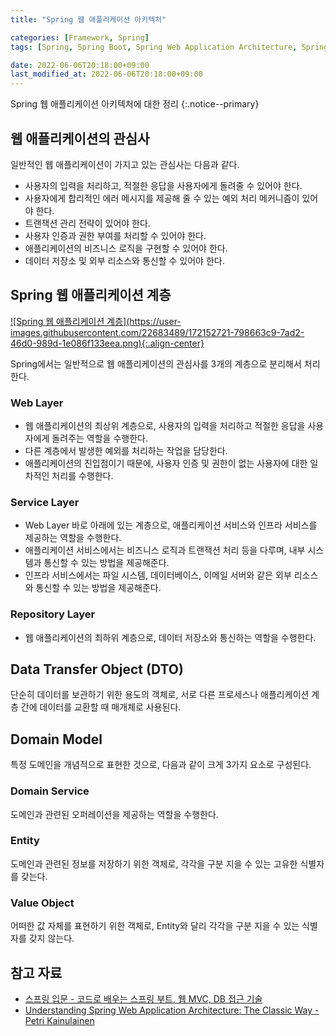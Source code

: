 ```yaml
---
title: "Spring 웹 애플리케이션 아키텍처"

categories: [Framework, Spring]
tags: [Spring, Spring Boot, Spring Web Application Architecture, Spring Web Application Layer]

date: 2022-06-06T20:18:00+09:00
last_modified_at: 2022-06-06T20:18:00+09:00
---
```


Spring 웹 애플리케이션 아키텍처에 대한 정리
{:.notice--primary}

## 웹 애플리케이션의 관심사

일반적인 웹 애플리케이션이 가지고 있는 관심사는 다음과 같다.

- 사용자의 입력을 처리하고, 적절한 응답을 사용자에게 돌려줄 수 있어야 한다.
- 사용자에게 합리적인 에러 메시지를 제공해 줄 수 있는 예외 처리 메커니즘이 있어야 한다.
- 트랜잭션 관리 전략이 있어야 한다.
- 사용자 인증과 권한 부여를 처리할 수 있어야 한다.
- 애플리케이션의 비즈니스 로직을 구현할 수 있어야 한다.
- 데이터 저장소 및 외부 리소스와 통신할 수 있어야 한다.

## Spring 웹 애플리케이션 계층

<a href="https://user-images.githubusercontent.com/22683489/172152721-798663c9-7ad2-46d0-989d-1e086f133eea.png">
    ![Spring 웹 애플리케이션 계층](https://user-images.githubusercontent.com/22683489/172152721-798663c9-7ad2-46d0-989d-1e086f133eea.png){:.align-center}
</a>

Spring에서는 일반적으로 웹 애플리케이션의 관심사를 3개의 계층으로 분리해서 처리한다.

### Web Layer

- 웹 애플리케이션의 최상위 계층으로, 사용자의 입력을 처리하고 적절한 응답을 사용자에게 돌려주는 역할을 수행한다.
- 다른 계층에서 발생한 예외를 처리하는 작업을 담당한다.
- 애플리케이션의 진입점이기 때문에, 사용자 인증 및 권한이 없는 사용자에 대한 일차적인 처리를 수행한다.

### Service Layer

- Web Layer 바로 아래에 있는 계층으로, 애플리케이션 서비스와 인프라 서비스를 제공하는 역할을 수행한다.
- 애플리케이션 서비스에서는 비즈니스 로직과 트랜잭션 처리 등을 다루며, 내부 시스템과 통신할 수 있는 방법을 제공해준다.
- 인프라 서비스에서는 파일 시스템, 데이터베이스, 이메일 서버와 같은 외부 리소스와 통신할 수 있는 방법을 제공해준다.

### Repository Layer

- 웹 애플리케이션의 최하위 계층으로, 데이터 저장소와 통신하는 역할을 수행한다.

## Data Transfer Object (DTO)

단순히 데이터를 보관하기 위한 용도의 객체로, 서로 다른 프로세스나 애플리케이션 계층 간에 데이터를 교환할 때 매개체로 사용된다.

## Domain Model

특정 도메인을 개념적으로 표현한 것으로, 다음과 같이 크게 3가지 요소로 구성된다.

### Domain Service

도메인과 관련된 오퍼레이션을 제공하는 역할을 수행한다.

### Entity

도메인과 관련된 정보를 저장하기 위한 객체로, 각각을 구분 지을 수 있는 고유한 식별자를 갖는다.

### Value Object

어떠한 값 자체를 표현하기 위한 객체로, Entity와 달리 각각을 구분 지을 수 있는 식별자를 갖지 않는다.

## 참고 자료

- [스프링 입문 - 코드로 배우는 스프링 부트, 웹 MVC, DB 접근 기술](https://www.inflearn.com/course/%EC%8A%A4%ED%94%84%EB%A7%81-%EC%9E%85%EB%AC%B8-%EC%8A%A4%ED%94%84%EB%A7%81%EB%B6%80%ED%8A%B8)
- [Understanding Spring Web Application Architecture: The Classic Way - Petri Kainulainen](https://www.petrikainulainen.net/software-development/design/understanding-spring-web-application-architecture-the-classic-way/)